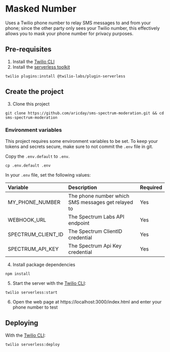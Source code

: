 # Masked Number

Uses a Twilio phone number to relay SMS messages to and from your phone; since the other party only sees your Twilio number, this effectively allows you to mask your phone number for privacy purposes.

## Pre-requisites

1. Install the [Twilio CLI](https://www.twilio.com/docs/twilio-cli/quickstart#install-twilio-cli)
2. Install the [serverless toolkit](https://www.twilio.com/docs/labs/serverless-toolkit/getting-started)

```shell
twilio plugins:install @twilio-labs/plugin-serverless
```

## Create the project

3. Clone this project

```
git clone https://github.com/aricday/sms-spectrum-moderation.git && cd sms-spectrum-moderation
```

### Environment variables

This project requires some environment variables to be set. To keep your tokens and secrets secure, make sure to not commit the `.env` file in git.

Copy the `.env.default` to `.env`.
```
cp .env.default .env
```

In your `.env` file, set the following values:

| Variable          | Description                                        | Required |
| :---------------- | :------------------------------------------------- | :------- |
| MY_PHONE_NUMBER   | The phone number which SMS messages get relayed to | Yes      |
| WEBHOOK_URL       | The Spectrum Labs API endpoint                     | Yes      |
| SPECTRUM_CLIENT_ID| The Spectrum ClientID credential                   | Yes      |
| SPECTRUM_API_KEY  | The Spectrum Api Key credential                    | Yes      |


4. Install package dependencies

```
npm install
```

5. Start the server with the [Twilio CLI](https://www.twilio.com/docs/twilio-cli/quickstart):

```
twilio serverless:start
```

6. Open the web page at https://localhost:3000/index.html and enter your phone number to test


## Deploying

With the [Twilio CLI](https://www.twilio.com/docs/twilio-cli/quickstart):

```
twilio serverless:deploy
```
